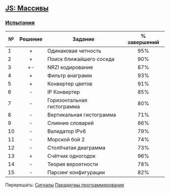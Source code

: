## [JS: Массивы](https://ru.hexlet.io/courses/js-functions)

### [Испытания](https://ru.hexlet.io/courses/js-functions#challenges)

№  |Решение| Задание                        | % завершений| 
---|:-----:|--------------------------------|:-----------:|
1  | +     |Одинаковая четность             |95%          |
2  | +     |Поиск ближайшего соседа         |90%          |
3  | +-    |NRZI кодирование                |87%          |
4  | +     |Фильтр анаграмм                 |93%          |
5  | +     |Конвертер цветов                |91%          |
6  | -     |IP Конвертер                    |85%          |
7  | -     |Горизонтальная гистограмма      |80%          |
8  | -     |Вертикальная гистограмма        |71%          |
9  | -     |Слияние словарей                |86%          |
10 | -     |Валидатор IPv6                  |79%          |
11 | -     |Морской бой 2                   |74%          |
12 | -     |Столбчатая диаграмма            |73%          |
13 | +     |Счётчик одногодок               |96%          |
14 | -     |Теория вероятности              |78%          |
15 | -     |Парсинг конфигурации            |82%          |


Перерешать:
[Сигналы](https://ru.hexlet.io/courses/js-functions/lessons/signals/exercise_unit)
[Парадигмы программирования](https://ru.hexlet.io/courses/js-functions/lessons/paradigms/exercise_unit)
